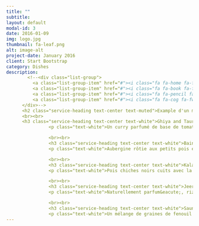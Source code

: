 ```yaml
---
title: ""
subtitle: 
layout: default
modal-id: 3
date: 2016-01-09
img: logo.jpg
thumbnail: fa-leaf.png
alt: image-alt
project-date: January 2016
client: Start Bootstrap
category: Dishes
description: 
        <!--<div class="list-group">
          <a class="list-group-item" href="#"><i class="fa fa-home fa-fw"></i>&nbsp; Dry kala Chana masala</a>
          <a class="list-group-item" href="#"><i class="fa fa-book fa-fw"></i>&nbsp; Library</a>
          <a class="list-group-item" href="#"><i class="fa fa-pencil fa-fw"></i>&nbsp; Applications</a>
          <a class="list-group-item" href="#"><i class="fa fa-cog fa-fw"></i>&nbsp; Settings</a>
      </div>-->
      <h2 class="service-heading text-center text-muted">Example d'un menu vegane</h2>
      <br><br>     
      <h3 class="service-heading text-center text-white">Ghiya and Tauri Ki Sabzi <!--<abbr title="Vegan" class="vegetarianicon">Ⓥ</abbr>--> </h3>
                <p class="text-white">Un curry parfumé de base de tomate avec opo courge, courgettes et pommes de terre.</p>

                <br><br>
                <h3 class="service-heading text-center text-white">Baingan Bharta</h3>
                <p class="text-white">Aubergine rôtie aux petits pois et épices.</p>

                <br><br>
                <h3 class="service-heading text-center text-white">Kala Chana masala</h3>
                <p class="text-white">Pois chiches noirs cuits avec la coriandre, les graines de grenade, de la menthe et gingembre</p>

                <br><br>
                <h3 class="service-heading text-center text-white">Jeera Basmati Rice</h3>
                <p class="text-white">Naturellement parfum&eacute;, riz à grains longs, pr&eacute;par&eacute; avec des graines de cumin.</p>

                <br><br>
                <h3 class="service-heading text-center text-white">Saunf</h3>
                <p class="text-white">Un mélange de graines de fenouil nature et enrobées de sucre, à déguster idéalement après le repas pour profiter de leurs propriétés digestives</p>
---
```

